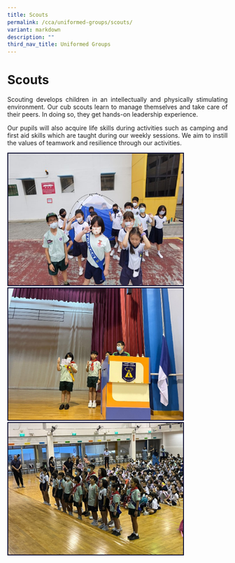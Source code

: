 ```yaml
---
title: Scouts
permalink: /cca/uniformed-groups/scouts/
variant: markdown
description: ""
third_nav_title: Uniformed Groups
---
```

# Scouts
<p align="justify">
Scouting develops children in an intellectually and physically stimulating environment. Our cub scouts learn to manage themselves and take care of their peers. In doing so, they get hands-on leadership experience. </p>
<p align="justify">
Our pupils will also acquire life skills during activities such as camping and first aid skills which are taught during our weekly sessions. We aim to instill the values of teamwork and resilience through our activities.</p>

<img style="border:2px solid #0A0B30; width:400px;height:300px;" src="/images/CCA/scouts%201.jpg"><br><img style="border:2px solid #0A0B30; width:400px;height:300px;" src="/images/CCA/scouts%202.jpg"><br><img style="border:2px solid #0A0B30; width:400px;height:300px;" src="/images/CCA/scouts%203.jpg">